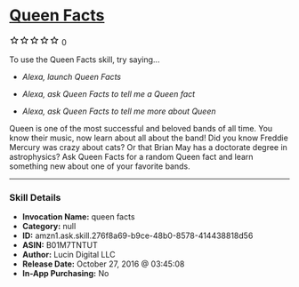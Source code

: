 # [Queen Facts](http://alexa.amazon.com/#skills/amzn1.ask.skill.276f8a69-b9ce-48b0-8578-414438818d56)
![0 stars](../../images/ic_star_border_black_18dp_1x.png)![0 stars](../../images/ic_star_border_black_18dp_1x.png)![0 stars](../../images/ic_star_border_black_18dp_1x.png)![0 stars](../../images/ic_star_border_black_18dp_1x.png)![0 stars](../../images/ic_star_border_black_18dp_1x.png) 0

To use the Queen Facts skill, try saying...

* *Alexa, launch Queen Facts*

* *Alexa, ask Queen Facts to tell me a Queen fact*

* *Alexa, ask Queen Facts to tell me more about Queen*

Queen is one of the most successful and beloved bands of all time. You know their music, now learn about all about the band! Did you know Freddie Mercury was crazy about cats? Or that Brian May has a doctorate degree in astrophysics? Ask Queen Facts for a random Queen fact and learn something new about one of your favorite bands.

***

### Skill Details

* **Invocation Name:** queen facts
* **Category:** null
* **ID:** amzn1.ask.skill.276f8a69-b9ce-48b0-8578-414438818d56
* **ASIN:** B01M7TNTUT
* **Author:** Lucin Digital LLC
* **Release Date:** October 27, 2016 @ 03:45:08
* **In-App Purchasing:** No
